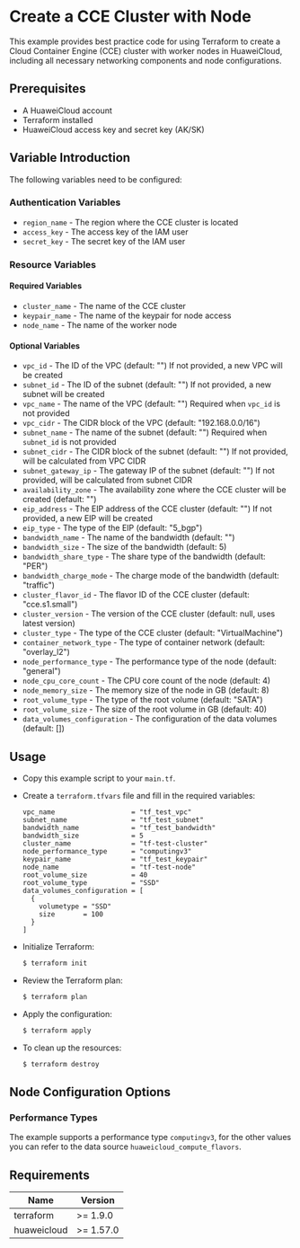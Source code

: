 # Create a CCE Cluster with Node

This example provides best practice code for using Terraform to create a Cloud Container Engine (CCE) cluster with
worker nodes in HuaweiCloud, including all necessary networking components and node configurations.

## Prerequisites

* A HuaweiCloud account
* Terraform installed
* HuaweiCloud access key and secret key (AK/SK)

## Variable Introduction

The following variables need to be configured:

### Authentication Variables

* `region_name` - The region where the CCE cluster is located
* `access_key` - The access key of the IAM user
* `secret_key` - The secret key of the IAM user

### Resource Variables

#### Required Variables

* `cluster_name` - The name of the CCE cluster
* `keypair_name` - The name of the keypair for node access
* `node_name` - The name of the worker node

#### Optional Variables

* `vpc_id` - The ID of the VPC (default: "")
  If not provided, a new VPC will be created
* `subnet_id` - The ID of the subnet (default: "")
  If not provided, a new subnet will be created
* `vpc_name` - The name of the VPC (default: "")
  Required when `vpc_id` is not provided
* `vpc_cidr` - The CIDR block of the VPC (default: "192.168.0.0/16")
* `subnet_name` - The name of the subnet (default: "")
  Required when `subnet_id` is not provided
* `subnet_cidr` - The CIDR block of the subnet (default: "")
  If not provided, will be calculated from VPC CIDR
* `subnet_gateway_ip` - The gateway IP of the subnet (default: "")
  If not provided, will be calculated from subnet CIDR
* `availability_zone` - The availability zone where the CCE cluster will be created (default: "")
* `eip_address` - The EIP address of the CCE cluster (default: "")
  If not provided, a new EIP will be created
* `eip_type` - The type of the EIP (default: "5_bgp")
* `bandwidth_name` - The name of the bandwidth (default: "")
* `bandwidth_size` - The size of the bandwidth (default: 5)
* `bandwidth_share_type` - The share type of the bandwidth (default: "PER")
* `bandwidth_charge_mode` - The charge mode of the bandwidth (default: "traffic")
* `cluster_flavor_id` - The flavor ID of the CCE cluster (default: "cce.s1.small")
* `cluster_version` - The version of the CCE cluster (default: null, uses latest version)
* `cluster_type` - The type of the CCE cluster (default: "VirtualMachine")
* `container_network_type` - The type of container network (default: "overlay_l2")
* `node_performance_type` - The performance type of the node (default: "general")
* `node_cpu_core_count` - The CPU core count of the node (default: 4)
* `node_memory_size` - The memory size of the node in GB (default: 8)
* `root_volume_type` - The type of the root volume (default: "SATA")
* `root_volume_size` - The size of the root volume in GB (default: 40)
* `data_volumes_configuration` - The configuration of the data volumes (default: [])

## Usage

* Copy this example script to your `main.tf`.

* Create a `terraform.tfvars` file and fill in the required variables:

  ```hcl
  vpc_name                   = "tf_test_vpc"
  subnet_name                = "tf_test_subnet"
  bandwidth_name             = "tf_test_bandwidth"
  bandwidth_size             = 5
  cluster_name               = "tf-test-cluster"
  node_performance_type      = "computingv3"
  keypair_name               = "tf_test_keypair"
  node_name                  = "tf-test-node"
  root_volume_size           = 40
  root_volume_type           = "SSD"
  data_volumes_configuration = [
    {
      volumetype = "SSD"
      size       = 100
    }
  ]
  ```

* Initialize Terraform:

  ```bash
  $ terraform init
  ```

* Review the Terraform plan:

  ```bash
  $ terraform plan
  ```

* Apply the configuration:

  ```bash
  $ terraform apply
  ```

* To clean up the resources:

  ```bash
  $ terraform destroy
  ```

## Node Configuration Options

### Performance Types

The example supports a performance type `computingv3`, for the other values you can refer to the data source
`huaweicloud_compute_flavors`.

## Requirements

| Name | Version |
| ---- | ---- |
| terraform | >= 1.9.0 |
| huaweicloud | >= 1.57.0 |
